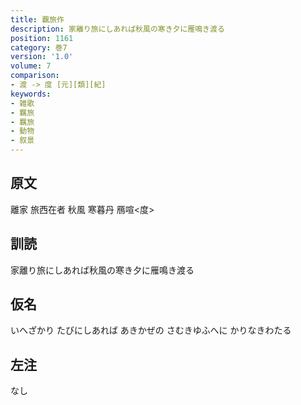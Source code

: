 ```yaml
---
title: 覊旅作
description: 家離り旅にしあれば秋風の寒き夕に雁鳴き渡る
position: 1161
category: 巻7
version: '1.0'
volume: 7
comparison:
- 渡 -> 度 [元][類][紀]
keywords:
- 雑歌
- 羈旅
- 羈旅
- 動物
- 叙景
---
```


## 原文

離家 旅西在者 秋風 寒暮丹 鴈喧<度>

## 訓読

家離り旅にしあれば秋風の寒き夕に雁鳴き渡る

## 仮名

いへざかり たびにしあれば あきかぜの さむきゆふへに かりなきわたる

## 左注

なし

